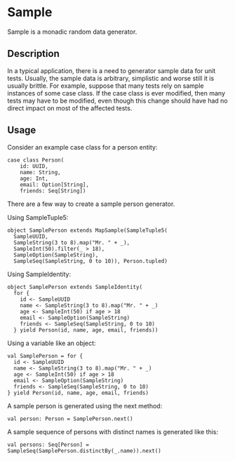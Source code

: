 Sample
======

Sample is a monadic random data generator.

Description
-----------

In a typical application, there is a need to generator sample data for unit tests. Usually, the sample data is
arbitrary, simplistic and worse still it is usually brittle. For example, suppose that many tests rely on sample
instances of some case class. If the case class is ever modified, then many tests may have to be modified, even
though this change should have had no direct impact on most of the affected tests.

Usage
-----

Consider an example case class for a person entity:

    case class Person(
        id: UUID,
        name: String,
        age: Int,
        email: Option[String],
        friends: Seq[String])

There are a few way to create a sample person generator.

Using SampleTuple5:

    object SamplePerson extends MapSample(SampleTuple5(
      SampleUUID,
      SampleString(3 to 8).map("Mr. " + _),
      SampleInt(50).filter(_ > 18),
      SampleOption(SampleString),
      SampleSeq(SampleString, 0 to 10)), Person.tupled)

Using SampleIdentity:

    object SamplePerson extends SampleIdentity(
      for {
        id <- SampleUUID
        name <- SampleString(3 to 8).map("Mr. " + _)
        age <- SampleInt(50) if age > 18
        email <- SampleOption(SampleString)
        friends <- SampleSeq(SampleString, 0 to 10)
      } yield Person(id, name, age, email, friends))

Using a variable like an object:

    val SamplePerson = for {
      id <- SampleUUID
      name <- SampleString(3 to 8).map("Mr. " + _)
      age <- SampleInt(50) if age > 18
      email <- SampleOption(SampleString)
      friends <- SampleSeq(SampleString, 0 to 10)
    } yield Person(id, name, age, email, friends)

A sample person is generated using the next method:

    val person: Person = SamplePerson.next()

A sample sequence of persons with distinct names is generated like this:

    val persons: Seq[Person] = SampleSeq(SamplePerson.distinctBy(_.name)).next()
